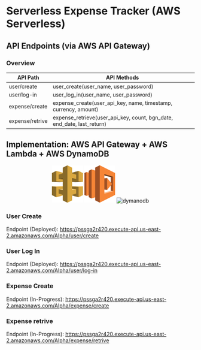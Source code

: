 # Serverless Expense Tracker (AWS Serverless)


## API Endpoints (via AWS API Gateway)

### Overview 

| API Path        | API Methods                                                               |
| --------------- | ------------------------------------------------------------------------- |
| user/create     | user_create(user_name, user_password)                                     |
| user/log-in     | user_log_in(user_name, user_password)                                     |
| expense/create  | expense_create(user_api_key, name, timestamp, currency, amount)           |
| expense/retrive | expense_retrieve(user_api_key, count, bgn_date, end_date, last_return)    |

## Implementation: AWS API Gateway + AWS Lambda + AWS DynamoDB

<p align="center">
  <img src="readme_img/aws-api-gateway.svg" height="100" title="api-gateway">
  <img src="readme_img/aws-lambda.svg" height="100" title="lambda">
  <img src="readme_img/aws-dynamodb" height="100" title="dymanodb">
</p>


### User Create 
Endpoint (Deployed): https://pssga2r420.execute-api.us-east-2.amazonaws.com/Alpha/user/create 


### User Log In 
Endpoint (Deployed): https://pssga2r420.execute-api.us-east-2.amazonaws.com/Alpha/user/log-in

### Expense Create 
Endpoint (In-Progress): https://pssga2r420.execute-api.us-east-2.amazonaws.com/Alpha/expense/create

### Expense retrive 
Endpoint (In-Progress): https://pssga2r420.execute-api.us-east-2.amazonaws.com/Alpha/expense/retrive
